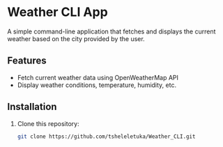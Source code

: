# Weather CLI App

A simple command-line application that fetches and displays the current weather based on the city provided by the user.

## Features
- Fetch current weather data using OpenWeatherMap API
- Display weather conditions, temperature, humidity, etc.

## Installation
1. Clone this repository:
   ```bash
   git clone https://github.com/tsheleletuka/Weather_CLI.git
